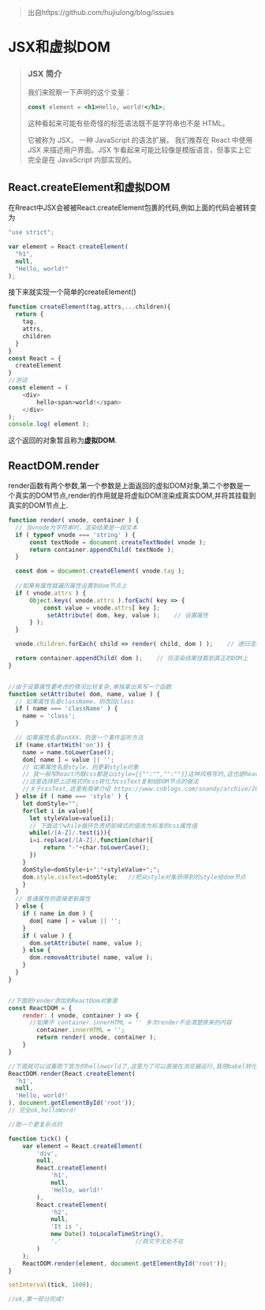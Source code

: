 > 出自https://github.com/hujiulong/blog/issues

# JSX和虚拟DOM

> ### JSX 简介
>
> 我们来观察一下声明的这个变量：
>
> ```jsx
> const element = <h1>Hello, world!</h1>;
> ```
>
> 这种看起来可能有些奇怪的标签语法既不是字符串也不是 HTML。
>
> 它被称为 JSX， 一种 JavaScript 的语法扩展。 我们推荐在 React 中使用 JSX 来描述用户界面。JSX 乍看起来可能比较像是模版语言，但事实上它完全是在 JavaScript 内部实现的。

## React.createElement和虚拟DOM

 在Rreact中JSX会被被React.createElement包裹的代码,例如上面的代码会被转变为

```JavaScript
"use strict";

var element = React.createElement(
  "h1",
  null,
  "Hello, world!"
);
```

接下来就实现一个简单的createElement()

```js
function createElement(tag,attrs,...children){
  return {
    tag,
    attrs,
    children
  }
}
const React = {
  createElement
}
//测试
const element = (
    <div>
        hello<span>world!</span>
    </div>
);
console.log( element );
```

这个返回的对象暂且称为**虚拟DOM**.

## ReactDOM.render

render函数有两个参数,第一个参数是上面返回的虚拟DOM对象,第二个参数是一个真实的DOM节点,render的作用就是将虚拟DOM渲染成真实DOM,并将其挂载到真实的DOM节点上.

```js
function render( vnode, container ) {
  // 当vnode为字符串时，渲染结果是一段文本
  if ( typeof vnode === 'string' ) {
      const textNode = document.createTextNode( vnode );
      return container.appendChild( textNode );
  }

  const dom = document.createElement( vnode.tag );
	
  //如果有属性就遍历属性设置到dom节点上
  if ( vnode.attrs ) {
      Object.keys( vnode.attrs ).forEach( key => {
          const value = vnode.attrs[ key ];
           setAttribute( dom, key, value );    // 设置属性
      } );
  }

  vnode.children.forEach( child => render( child, dom ) );    // 递归渲染子节点

  return container.appendChild( dom );    // 将渲染结果挂载到真正的DOM上
}


//由于设置属性要考虑的情况比较复杂,单独拿出来写一个函数
function setAttribute( dom, name, value ) {
  // 如果属性名是className，则改回class
  if ( name === 'className' ) {
    name = 'class';
  }

  // 如果属性名是onXXX，则是一个事件监听方法
  if (name.startWith('on')) {
    name = name.toLowerCase();
    dom[ name ] = value || '';
    // 如果属性名是style，则更新style对象
    // 我一般写React内联css都是以style={{"":"","":""}}这种风格写的,这也是React官方推荐的内联css写法
    //这里选择把上述格式的css转化为cssText复制给DOM节点的做法
    //关于cssText,这里有简单介绍 https://www.cnblogs.com/snandy/archive/2011/03/12/1980444.html
  } else if ( name === 'style' ) {
    let domStyle="";
    for(let i in value){
      let styleValue=value[i];
      // 下面这个while循环负责把驼峰式的值改为标准的css属性值
      while(/[A-Z]/.test(i)){
      i=i.replace(/[A-Z]/,function(char){
          return "-"+char.toLowerCase();
      })
    }
    domStyle=domStyle+i+":"+styleValue+";";
    dom.style.cssText=domStyle;   //把从style对象获得到的style给dom节点
    }
  }
  // 普通属性则直接更新属性
  } else {
    if ( name in dom ) {
      dom[ name ] = value || '';
    }
    if ( value ) {
      dom.setAttribute( name, value );
    } else {
      dom.removeAttribute( name, value );
    }
  }
}


//下面把render添加到ReactDom对象里
const ReactDOM = {
    render: ( vnode, container ) => {
      //如果不 container.innerHTML = '' 多次render不会清楚原来的内容
        container.innerHTML = '';
        return render( vnode, container );
    }
}

//下面就可以试着跑下官方的helloworld了,这里为了可以直接在浏览器运行,我用babel转化了JSX
ReactDOM.render(React.createElement(
  'h1',
  null,
  'Hello, world!'
), document.getElementById('root'));
// 完全ok,helloWord!

//跑一个更复杂点的

function tick() {
    var element = React.createElement(
        'div',
        null,
        React.createElement(
            'h1',
            null,
            'Hello, world!'
        ),
        React.createElement(
            'h2',
            null,
            'It is ',
            new Date().toLocaleTimeString(),
            '.'                     //颜文字无处不在
        )
    );
    ReactDOM.render(element, document.getElementById('root'));
}

setInterval(tick, 1000);

//ok,第一部分完成!
```

